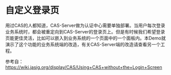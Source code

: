 自定义登录页
====
用过CAS的人都知道，CAS-Server做为认证中心需要单独部署。当用户每次登录业务系统时，都会被重定向到CAS-Server的登录页上。但是有时候我们希望登录页能更佳灵活，比如可以嵌入到业务系统的一个页面中的一个面板内。本Demo就演示了这个功能的业务系统端的改造，有关CAS-Server端的改造请查看另一个工程。

参考自：https://wiki.jasig.org/display/CAS/Using+CAS+without+the+Login+Screen